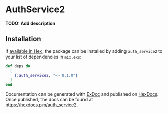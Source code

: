 # AuthService2

**TODO: Add description**

## Installation

If [available in Hex](https://hex.pm/docs/publish), the package can be installed
by adding `auth_service2` to your list of dependencies in `mix.exs`:

```elixir
def deps do
  [
    {:auth_service2, "~> 0.1.0"}
  ]
end
```

Documentation can be generated with [ExDoc](https://github.com/elixir-lang/ex_doc)
and published on [HexDocs](https://hexdocs.pm). Once published, the docs can
be found at <https://hexdocs.pm/auth_service2>.

